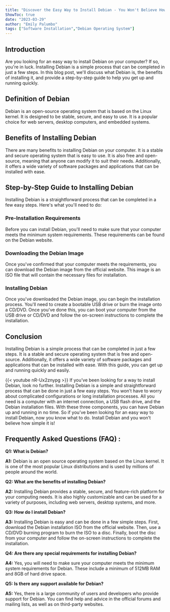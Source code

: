 ```yaml
---
title: "Discover the Easy Way to Install Debian - You Won't Believe How Simple It Is!"
ShowToc: true 
date: "2023-03-29"
author: "Emily Palumbo" 
tags: ["Software Installation","Debian Operating System"]
---
```

## Introduction
Are you looking for an easy way to install Debian on your computer? If so, you're in luck. Installing Debian is a simple process that can be completed in just a few steps. In this blog post, we'll discuss what Debian is, the benefits of installing it, and provide a step-by-step guide to help you get up and running quickly. 

## Definition of Debian
Debian is an open-source operating system that is based on the Linux kernel. It is designed to be stable, secure, and easy to use. It is a popular choice for web servers, desktop computers, and embedded systems.

## Benefits of Installing Debian
There are many benefits to installing Debian on your computer. It is a stable and secure operating system that is easy to use. It is also free and open-source, meaning that anyone can modify it to suit their needs. Additionally, it offers a wide variety of software packages and applications that can be installed with ease.

## Step-by-Step Guide to Installing Debian
Installing Debian is a straightforward process that can be completed in a few easy steps. Here's what you'll need to do:

### Pre-Installation Requirements
Before you can install Debian, you'll need to make sure that your computer meets the minimum system requirements. These requirements can be found on the Debian website.

### Downloading the Debian Image
Once you've confirmed that your computer meets the requirements, you can download the Debian image from the official website. This image is an ISO file that will contain the necessary files for installation.

### Installing Debian
Once you've downloaded the Debian image, you can begin the installation process. You'll need to create a bootable USB drive or burn the image onto a CD/DVD. Once you've done this, you can boot your computer from the USB drive or CD/DVD and follow the on-screen instructions to complete the installation.

## Conclusion
Installing Debian is a simple process that can be completed in just a few steps. It is a stable and secure operating system that is free and open-source. Additionally, it offers a wide variety of software packages and applications that can be installed with ease. With this guide, you can get up and running quickly and easily.

{{< youtube nR-Ux2znypg >}} 
If you’ve been looking for a way to install Debian, look no further. Installing Debian is a simple and straightforward process that can be done in just a few easy steps. You won’t have to worry about complicated configurations or long installation processes. All you need is a computer with an internet connection, a USB flash drive, and the Debian installation files. With these three components, you can have Debian up and running in no time. So if you’ve been looking for an easy way to install Debian, now you know what to do. Install Debian and you won’t believe how simple it is!

## Frequently Asked Questions (FAQ) :
**Q1: What is Debian?**

**A1:** Debian is an open source operating system based on the Linux kernel. It is one of the most popular Linux distributions and is used by millions of people around the world.

**Q2: What are the benefits of installing Debian?**

**A2:** Installing Debian provides a stable, secure, and feature-rich platform for your computing needs. It is also highly customizable and can be used for a variety of purposes, including web servers, desktop systems, and more.

**Q3: How do I install Debian?**

**A3:** Installing Debian is easy and can be done in a few simple steps. First, download the Debian installation ISO from the official website. Then, use a CD/DVD burning program to burn the ISO to a disc. Finally, boot the disc from your computer and follow the on-screen instructions to complete the installation.

**Q4: Are there any special requirements for installing Debian?**

**A4:** Yes, you will need to make sure your computer meets the minimum system requirements for Debian. These include a minimum of 512MB RAM and 8GB of hard drive space.

**Q5: Is there any support available for Debian?**

**A5:** Yes, there is a large community of users and developers who provide support for Debian. You can find help and advice in the official forums and mailing lists, as well as on third-party websites.





